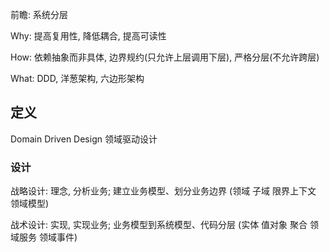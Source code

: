 前瞻: 系统分层

Why: 提高复用性, 降低耦合, 提高可读性

How: 依赖抽象而非具体, 边界规约(只允许上层调用下层), 严格分层(不允许跨层)

What: DDD, 洋葱架构, 六边形架构

## 定义

Domain Driven Design 领域驱动设计

### 设计

战略设计: 理念, 分析业务; 建立业务模型、划分业务边界  (领域 子域 限界上下文 领域模型)

战术设计: 实现, 实现业务; 业务模型到系统模型、代码分层  (实体 值对象 聚合 领域服务 领域事件)
